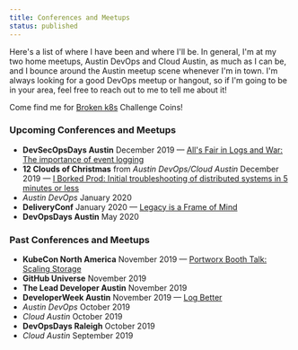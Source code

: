 ```yaml
---
title: Conferences and Meetups
status: published
---
```


Here's a list of where I have been and where I'll be. In general, I'm at my two home meetups, Austin DevOps and Cloud Austin, as much as I can be, and I bounce around the Austin meetup scene whenever I'm in town. I'm always looking for a good DevOps meetup or hangout, so if I'm going to be in your area, feel free to reach out to me to tell me about it!

Come find me for [Broken k8s](broken-k8s-intro) Challenge Coins!

### Upcoming Conferences and Meetups

- **DevSecOpsDays Austin** December 2019 &mdash; [All's Fair in Logs and War: The importance of event logging](https://www.devsecopsdays.com/2019-devsecopsdays-austin)
- **12 Clouds of Christmas** from *Austin DevOps/Cloud Austin* December 2019 &mdash; [I Borked Prod: Initial troubleshooting of distributed systems in 5 minutes or less](https://www.meetup.com/CloudAustin/events/pljpfryzqbwb/)
- *Austin DevOps* January 2020
- **DeliveryConf** January 2020 &mdash; [Legacy is a Frame of Mind](https://www.deliveryconf.com/talks/legacy-is-a-frame-of-mind/)
- **DevOpsDays Austin** May 2020

### Past Conferences and Meetups

- **KubeCon North America** November 2019 &mdash; [Portworx Booth Talk: Scaling Storage]()
- **GitHub Universe** November 2019
- **The Lead Developer Austin** November 2019
- **DeveloperWeek Austin** November 2019 &mdash; [Log Better](https://sched.co/VXUx)
- *Austin DevOps* October 2019
- *Cloud Austin* October 2019
- **DevOpsDays Raleigh** October 2019
- *Cloud Austin* September 2019